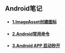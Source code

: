 ## Android笔记

- #### [1.ImageAsset创建图标](1_20190130.md)

- #### [2.Android常用命令](command.md)

- #### [3.Android APP 启动秒开](app_20191031.md)